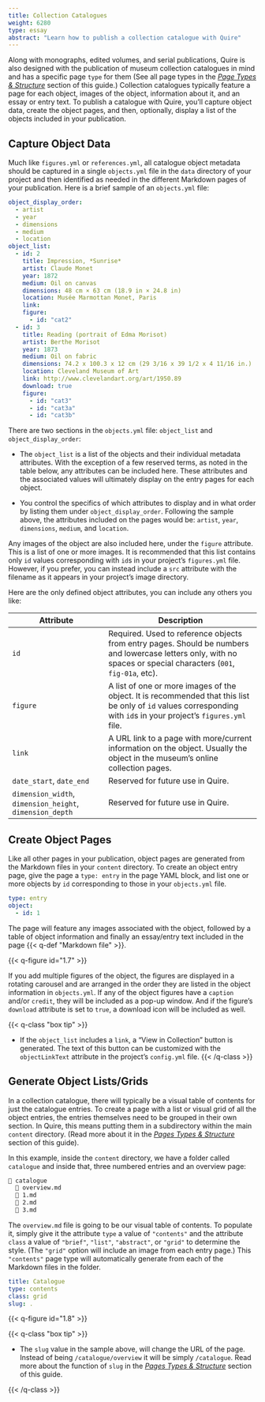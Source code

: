 ```yaml
---
title: Collection Catalogues
weight: 6280
type: essay
abstract: "Learn how to publish a collection catalogue with Quire"
---
```


Along with monographs, edited volumes, and serial publications, Quire is also designed with the publication of museum collection catalogues in mind and has a specific page `type` for them (See all page types in the [*Page Types & Structure*](/documentation/pages/#define-page-types) section of this guide.) Collection catalogues typically feature a page for each object, images of the object, information about it, and an essay or entry text. To publish a catalogue with Quire, you’ll capture object data, create the object pages, and then, optionally, display a list of the objects included in your publication.

## Capture Object Data

Much like `figures.yml` or `references.yml`, all catalogue object metadata should be captured in a single `objects.yml` file in the `data` directory of your project and then identified as needed in the different Markdown pages of your publication. Here is a brief sample of an `objects.yml` file:

```yaml
object_display_order:
  - artist
  - year
  - dimensions
  - medium
  - location
object_list:
  - id: 2
    title: Impression, *Sunrise*
    artist: Claude Monet
    year: 1872
    medium: Oil on canvas
    dimensions: 48 cm × 63 cm (18.9 in × 24.8 in)
    location: Musée Marmottan Monet, Paris
    link:
    figure:
      - id: "cat2"
  - id: 3
    title: Reading (portrait of Edma Morisot)
    artist: Berthe Morisot
    year: 1873
    medium: Oil on fabric
    dimensions: 74.2 x 100.3 x 12 cm (29 3/16 x 39 1/2 x 4 11/16 in.)
    location: Cleveland Museum of Art
    link: http://www.clevelandart.org/art/1950.89
    download: true
    figure:
      - id: "cat3"
      - id: "cat3a"
      - id: "cat3b"
```

There are two sections in the `objects.yml` file: `object_list` and `object_display_order`:

- The `object_list` is a list of the objects and their individual metadata attributes. With the exception of a few reserved terms, as noted in the table below, any attributes can be included here. These attributes and the associated values will ultimately display on the entry pages for each object.

- You control the specifics of which attributes to display and in what order by listing them under `object_display_order`. Following the sample above, the attributes included on the pages would be: `artist`, `year`, `dimensions`, `medium`, and `location`.

Any images of the object are also included here, under the `figure` attribute. This is a list of one or more images. It is recommended that this list contains only `id` values corresponding with `id`s in your project’s `figures.yml` file. However, if you prefer, you can instead include a `src` attribute with the filename as it appears in your project’s image directory.

Here are the only defined object attributes, you can include any others you like:

| Attribute | Description |
| --- | --- |
| `id` | Required. Used to reference objects from entry pages. Should be numbers and lowercase letters only, with no spaces or special characters (`001`, `fig-01a`, etc). |
| `figure` | A list of one or more images of the object. It is recommended that this list be only of `id` values corresponding with `id`s in your project’s `figures.yml` file. |
| `link` | A URL link to a page with more/current information on the object. Usually the object in the museum’s online collection pages. |
| `date_start`, `date_end` | Reserved for future use in Quire. |
| `dimension_width`, `dimension_height`, `dimension_depth` | Reserved for future use in Quire. |

## Create Object Pages

Like all other pages in your publication, object pages are generated from the Markdown files in your `content` directory. To create an object entry page, give the page a `type: entry` in the page YAML block, and list one or more objects by `id` corresponding to those in your `objects.yml` file.

```yaml
type: entry
object:
  - id: 1
```

The page will feature any images associated with the object, followed by a table of object information and finally an essay/entry text included in the page {{< q-def "Markdown file" >}}.

{{< q-figure id="1.7" >}}

If you add multiple figures of the object, the figures are displayed in a rotating carousel and are arranged in the order they are listed in the object information in `objects.yml`. If any of the object figures have a `caption` and/or `credit`, they will be included as a pop-up window. And if the figure’s `download` attribute is set to `true`, a download icon will be included as well.

{{< q-class "box tip" >}}
- If the `object_list` includes a `link`, a “View in Collection” button is generated. The text of this button can be customized with the `objectLinkText` attribute in the project’s `config.yml` file.
{{< /q-class >}}

## Generate Object Lists/Grids

In a collection catalogue, there will typically be a visual table of contents for just the catalogue entries. To create a page with a list or visual grid of all the object entries, the entries themselves need to be grouped in their own section. In Quire, this means putting them in a subdirectory within the main `content` directory. (Read more about it in the [*Pages Types & Structure*](/documentation/pages/) section of this guide).

In this example, inside the `content` directory, we have a folder called `catalogue` and inside that, three numbered entries and an overview page:

```md
📁 catalogue
  📄 overview.md
  📄 1.md
  📄 2.md
  📄 3.md
```

The `overview.md` file is going to be our visual table of contents. To populate it, simply give it the attribute `type` a value of `"contents"` and the attribute `class` a value of  `"brief"`, `"list"`, `"abstract"`, or `"grid"` to determine the style. (The `"grid"` option will include an image from each entry page.) This `"contents"` page type will automatically generate from each of the Markdown files in the folder.

```yaml
title: Catalogue
type: contents
class: grid
slug: .
```

{{< q-figure id="1.8" >}}

{{< q-class "box tip" >}}

- The `slug` value in the sample above, will change the URL of the page. Instead of being `/catalogue/overview` it will be simply `/catalogue`. Read more about the function of `slug` in the [*Pages Types & Structure*](/documentation/pages/) section of this guide.

{{< /q-class >}}
